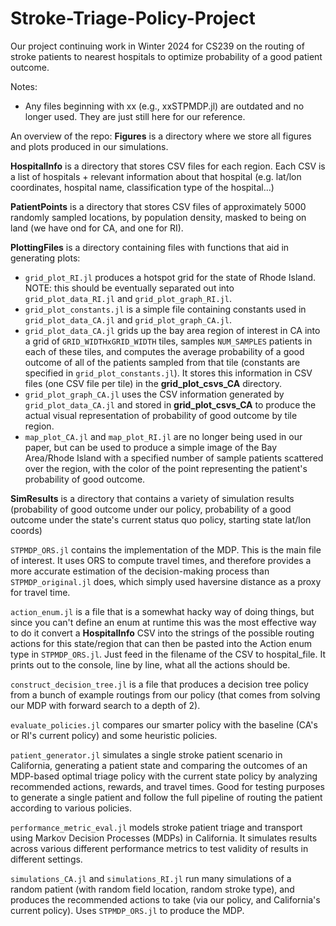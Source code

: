 # Stroke-Triage-Policy-Project
Our project continuing work in Winter 2024 for CS239 on the routing of stroke patients to nearest hospitals to optimize probability of a good patient outcome.

Notes:
- Any files beginning with xx (e.g., xxSTPMDP.jl) are outdated and no longer used. They are just still here for our reference.


An overview of the repo:
**Figures** is a directory where we store all figures and plots produced in our simulations.

**HospitalInfo** is a directory that stores CSV files for each region. Each CSV is a list of hospitals + relevant information about that hospital (e.g. lat/lon coordinates, hospital name, classification type of the hospital...)

**PatientPoints** is a directory that stores CSV files of approximately 5000 randomly sampled locations, by population density, masked to being on land (we have ond for CA, and one for RI). 

**PlottingFiles** is a directory containing files with functions that aid in generating plots:
- `grid_plot_RI.jl` produces a hotspot grid for the state of Rhode Island. NOTE: this should be eventually separated out into `grid_plot_data_RI.jl` and `grid_plot_graph_RI.jl`.
- `grid_plot_constants.jl` is a simple file containing constants used in `grid_plot_data_CA.jl` and `grid_plot_graph_CA.jl`.
- `grid_plot_data_CA.jl` grids up the bay area region of interest in CA into a grid of `GRID_WIDTHxGRID_WIDTH` tiles, samples `NUM_SAMPLES` patients in each of these tiles, and computes the average probability of a good outcome of all of the patients sampled from that tile (constants are specified in `grid_plot_constants.jl`). It stores this information in CSV files (one CSV file per tile) in the **grid_plot_csvs_CA** directory.
- `grid_plot_graph_CA.jl` uses the CSV information generated by `grid_plot_data_CA.jl` and stored in **grid_plot_csvs_CA** to produce the actual visual representation of probability of good outcome by tile region.
- `map_plot_CA.jl` and `map_plot_RI.jl` are no longer being used in our paper, but can be used to produce a simple image of the Bay Area/Rhode Island with a specified number of sample patients scattered over the region, with the color of the point representing the patient's probability of good outcome.

**SimResults** is a directory that contains a variety of simulation results (probability of good outcome under our policy, probability of a good outcome under the state's current status quo policy, starting state lat/lon coords)

`STPMDP_ORS.jl` contains the implementation of the MDP. This is the main file of interest. It uses ORS to compute travel times, and therefore provides a more accurate estimation of the decision-making process than `STPMDP_original.jl` does, which simply used haversine distance as a proxy for travel time.

`action_enum.jl` is a file that is a somewhat hacky way of doing things, but since you can't define an enum at runtime this was the most effective way to do it convert a **HospitalInfo** CSV into the strings of the possible routing actions for this state/region that can then be pasted into the Action enum type in `STPMDP_ORS.jl`. Just feed in the filename of the CSV to hospital_file. It prints out to the console, line by line, what all the actions should be.

`construct_decision_tree.jl` is a file that produces a decision tree policy from a bunch of example routings from our policy (that comes from solving our MDP with forward search to a depth of 2).

`evaluate_policies.jl` compares our smarter policy with the baseline (CA's or RI's current policy) and some heuristic policies. 

`patient_generator.jl` simulates a single stroke patient scenario in California, generating a patient state and comparing the outcomes 
of an MDP-based optimal triage policy with the current state policy by analyzing recommended actions, rewards, and travel times. Good for testing purposes to generate a single patient and follow the full pipeline of routing the patient according to various policies.

`performance_metric_eval.jl` models stroke patient triage and transport using Markov Decision Processes (MDPs) in 
California. It simulates results across various different performance metrics to test validity of results in different settings.

`simulations_CA.jl` and `simulations_RI.jl` run many simulations of a random patient (with random field location, random stroke type), and produces the recommended actions to take (via our policy, and California's current policy). Uses `STPMDP_ORS.jl` to produce the MDP.
 
